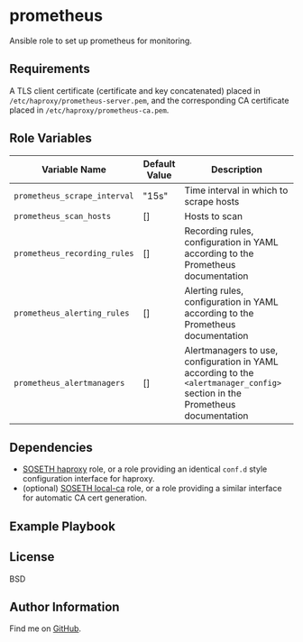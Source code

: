 prometheus
=========

Ansible role to set up prometheus for monitoring.

Requirements
------------

A TLS client certificate (certificate and key concatenated) placed in
`/etc/haproxy/prometheus-server.pem`, and the corresponding CA certificate
placed in `/etc/haproxy/prometheus-ca.pem`.

Role Variables
--------------

| Variable Name | Default Value | Description |
--------------- |---------------|--------------
`prometheus_scrape_interval` | "15s" | Time interval in which to scrape hosts
`prometheus_scan_hosts` | [] | Hosts to scan
`prometheus_recording_rules` | [] | Recording rules, configuration in YAML according to the Prometheus documentation
`prometheus_alerting_rules` | [] | Alerting rules, configuration in YAML according to the Prometheus documentation
`prometheus_alertmanagers` | [] | Alertmanagers to use, configuration in YAML according to the `<alertmanager_config>` section in the Prometheus documentation

Dependencies
------------

* [SOSETH haproxy](https://github.com/SOSETH/haproxy) role, or a role providing an identical `conf.d` style configuration interface for haproxy.
* (optional) [SOSETH local-ca](https://github.com/SOSETH/local-ca) role, or a role providing a similar interface for automatic CA cert generation.

Example Playbook
----------------



License
-------

BSD

Author Information
------------------

Find me on [GitHub](https://github.com/ThreeFx).
